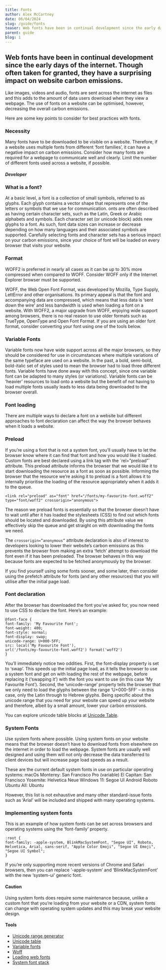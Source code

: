 ```yaml
---
title: Fonts
author: Alex McCartney
date: 06/04/2024
slug: /guide/fonts
teaser: Web fonts have been in continual development since the early days of the internet. Though often taken for granted, they have a surprising impact on website carbon emissions. Like images, videos and audio, fonts are sent across the internet as files and this adds to the amount of data users download when they view a webpage. The use of fonts on a website can be optimised, however, decreasing the overall carbon emissions.
parent: guide
blog: 1
---
```


## Web fonts have been in continual development since the early days of the internet. Though often taken for granted, they have a surprising impact on website carbon emissions.

Like images, videos and audio, fonts are sent across the internet as files and this adds to the amount of data users download when they view a webpage. The use of fonts on a website can be optimised, however, decreasing the overall carbon emissions.

Here are some key points to consider for best practices with fonts.

### Necessity

Many fonts have to be downloaded to be visible on a website. Therefore, if a website uses multiple fonts from different ‘font families’, it can have a negative impact on carbon emissions. Consider how many fonts are required for a webpage to communicate well and clearly. Limit the number of different fonts used across a website, if possible.

##### Developer

### What is a font?

At a basic level, a font is a collection of small symbols, referred to as glyphs. Each glyph contains a vector shape that represents one of the letters or symbols that we use for communication. onts are often described as having certain character sets, such as the Latin, Greek or Arabic alphabets and symbols. Each character set (or unicode block) adds new glyphs to a font. As such, font data sizes can increase or decrease depending on how many languages and their associated symbols are supported. Carefully selecting fonts and character sets has a serious impact on your carbon emissions, since your choice of font will be loaded on every browser that visits your website.

### Format

WOFF2 is preferred in nearly all cases as it can be up to 30% more compressed when compared to WOFF. Consider WOFF only if the Internet Explorer browser must be supported.

WOFF, the Web Open Font Format, was developed by Mozilla, Type Supply, LettError and other organisations. Its primary appeal is that the font and accompanying data are compressed, which means that less data is ‘sent down the wire’ and less bandwidth is used when loading a font on a website. With WOFF2, a major upgrade from WOFF, enjoying wide support among browsers, there is no real reason to use older formats such as TrueType, OpenType and Open Font Format. If you are using an older font format, consider converting your font using one of the tools below.

### Variable Fonts

Variable fonts now have wide support across all the major browsers, so they should be considered for use in circumstances where multiple variations of the same typeface are used on a website. In the past, a bold, semi-bold, bold-italic set of styles used to mean the browser had to load three different fonts. Variable fonts have done away with this concept, since one variable font can be adapted to many styles (or variations). Variable fonts can be ‘heavier’ resources to load onto a website but the benefit of not having to load multiple fonts usually leads to less data being downloaded to the browser overall.

### Font loading

There are multiple ways to declare a font on a website but different approaches to font declaration can affect the way the browser behaves when it loads a website.

### Preload

If you’re using a font that is not a system font, you’ll usually have to let the browser know where it can find that font and how you would like it loaded. Custom fonts are best declared using a link tag with the \`rel=”preload”\` attribute. This preload attribute informs the browser that we would like it to start downloading the resource as a font as soon as possible. Informing the browser that the resource we’re asking it to preload is a font allows it to internally prioritise the loading of the resource appropriately when it adds it to the queue.

```
<link rel="preload" as="font" href="/fonts/my-favourite-font.woff2" type="font/woff2" crossorigin="anonymous">
```

The reason we preload fonts is essentially so that the browser doesn’t have to wait until after it has loaded the stylesheets (CSS) to find out which fonts should be located and downloaded. By using this attribute value we effectively skip the queue and get straight on with downloading the fonts we need.

The `crossorigin=”anonymous”` attribute declaration is also of interest to developers looking to lower their website’s carbon emissions as this prevents the browser from making an extra ‘fetch’ attempt to download the font even if it has been preloaded. The browser behaves in this way because fonts are expected to be fetched anonymously by the browser.

If you find yourself using some fonts sooner, and some later, then consider using the prefetch attribute for fonts (and any other resources) that you will utilise after the initial page load.

### Font declaration

After the browser has downloaded the font you’ve asked for, you now need to use CSS to declare the font. Here’s an example:

```
@font-face {
font-family: 'My Favourite Font';
font-weight: 400;
font-style: normal;
font-display: swap;
unicode-range: U+000-5FF;
src: local('My Favourite Font'),
url('/fonts/my-favourite-font.woff2') format('woff2')
}
```

You’ll immediately notice two oddities. First, the font-display property is set to ‘swap’. This speeds up the initial page load, as it tells the browser to use a system font and get on with loading the rest of the webpage, before replacing it (‘swapping it’) with the font you want to use (in this case ‘My Favourite Font’). Second, the ‘unicode-range’ property tells the browser that we only need to load the glyphs between the range ‘U+000-5FF’ – in this case, only the Latin through to Hebrew glyphs. Being specific about the unicode range that you need for your website can speed up your website and therefore, albeit by a small amount, lower your carbon emissions.

You can explore unicode table blocks at [Unicode Table](https://unicode-table.com/en/blocks/).

### System Fonts

Use system fonts where possible. Using system fonts on your website means that the browser doesn’t have to download fonts from elsewhere on the internet in order to load the webpage. System fonts are usually well designed and using them will not only decrease the data transferred to client devices but will increase page load speeds as a result.

These are the current default system fonts in use on particular operating systems:
macOs
Monterey: San Francisco Pro (variable)
El Capitan: San Francisco
Yosemite: Helvetica Neue
Windows
11: Segoe UI
Android
Roboto
Ubuntu
All: Ubuntu

However, this list is not exhaustive and many other standard-issue fonts such as ‘Arial’ will be included and shipped with many operating systems.

### Implementing system fonts

This is an example of how system fonts can be set across browsers and operating systems using the ‘font-family’ property.

```
:root {
font-family: -apple-system, BlinkMacSystemFont, "Segoe UI", Roboto, Helvetica, Arial, sans-serif, "Apple Color Emoji", "Segoe UI Emoji", "Segoe UI Symbol";
}
```

If you’re only supporting more recent versions of Chrome and Safari browsers, then you can replace ‘-apple-system’ and ‘BlinkMacSystemFont’ with the new ‘system-ui’ generic font.

#### Caution

Using system fonts does require some maintenance because, unlike a custom font that you’re loading from your website or a CDN, system fonts can change with operating system updates and this may break your website design.

#### Tools

- [Unicode range generator](https://codepen.io/elifitch/pen/Ljqway)
- [Unicode table](https://unicode-table.com/en/blocks/)
- [Variable fonts](https://web.dev/variable-fonts/)
- [Woff](https://developer.mozilla.org/en-US/docs/Web/Guide/WOFF)
- [Loading web fonts](https://www.freecodecamp.org/news/web-fonts-in-2018-f191a48367e8/)
- [System font stack](https://css-tricks.com/snippets/css/system-font-stack/)
